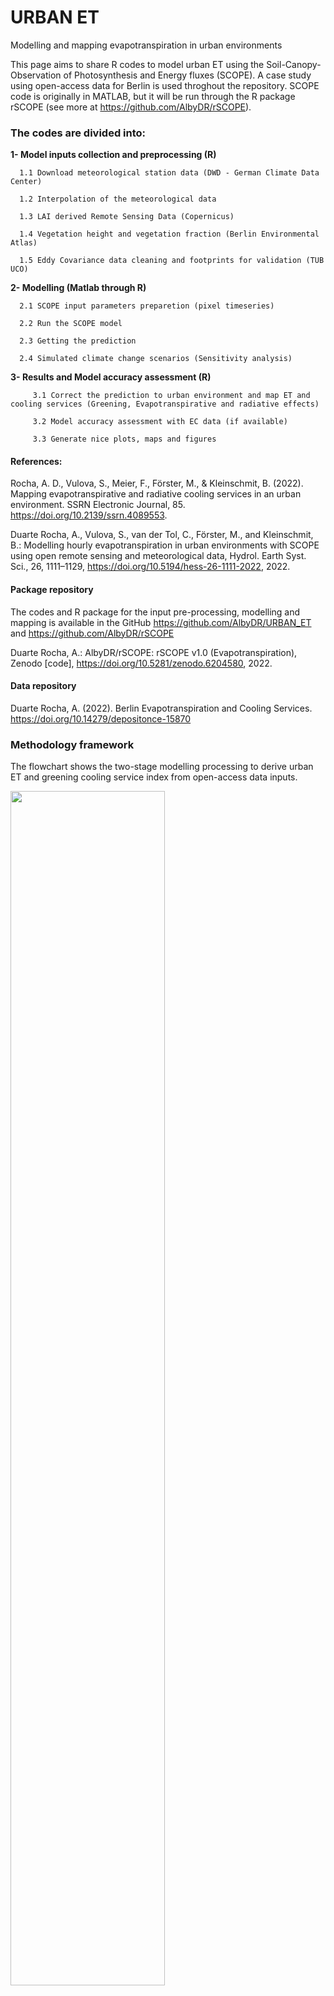 # URBAN ET
Modelling and mapping evapotranspiration in urban environments

This page aims to share R codes to model urban ET using the Soil-Canopy-Observation of Photosynthesis and Energy fluxes (SCOPE). A case study using open-access data for Berlin is used throghout the repository. SCOPE code is originally in MATLAB, but it will be run through the R package rSCOPE (see more at https://github.com/AlbyDR/rSCOPE).


### **The codes are divided into:**

**1- Model inputs collection and preprocessing (R)**

      1.1 Download meteorological station data (DWD - German Climate Data Center)
      
      1.2 Interpolation of the meteorological data

      1.3 LAI derived Remote Sensing Data (Copernicus)

      1.4 Vegetation height and vegetation fraction (Berlin Environmental Atlas)

      1.5 Eddy Covariance data cleaning and footprints for validation (TUB UCO)
 
   
   
**2- Modelling (Matlab through R)**

      2.1 SCOPE input parameters preparetion (pixel timeseries)  

      2.2 Run the SCOPE model

      2.3 Getting the prediction
      
      2.4 Simulated climate change scenarios (Sensitivity analysis)
     
   
   
   
**3- Results and Model accuracy assessment (R)**

         3.1 Correct the prediction to urban environment and map ET and cooling services (Greening, Evapotranspirative and radiative effects)
      
         3.2 Model accuracy assessment with EC data (if available)

         3.3 Generate nice plots, maps and figures
         
         
#### References:
Rocha, A. D., Vulova, S., Meier, F., Förster, M., & Kleinschmit, B. (2022). Mapping evapotranspirative and radiative cooling services in an urban environment. SSRN Electronic Journal, 85. https://doi.org/10.2139/ssrn.4089553.

Duarte Rocha, A., Vulova, S., van der Tol, C., Förster, M., and Kleinschmit, B.: Modelling hourly evapotranspiration in urban environments with SCOPE using open remote sensing and meteorological data, Hydrol. Earth Syst. Sci., 26, 1111–1129, https://doi.org/10.5194/hess-26-1111-2022, 2022.

#### Package repository
The codes and R package for the input pre-processing, modelling and mapping is available in the GitHub https://github.com/AlbyDR/URBAN_ET and https://github.com/AlbyDR/rSCOPE

Duarte Rocha, A.: AlbyDR/rSCOPE: rSCOPE v1.0 (Evapotranspiration), Zenodo [code], https://doi.org/10.5281/zenodo.6204580, 2022.

#### Data repository
Duarte Rocha, A. (2022). Berlin Evapotranspiration and Cooling Services. https://doi.org/10.14279/depositonce-15870

### Methodology framework
The flowchart shows the two-stage modelling processing to derive urban ET and greening cooling service index from open-access data inputs.

<img src="https://user-images.githubusercontent.com/40297927/179981190-b0a6445c-e067-40cd-8e4c-78d7d809bad7.png" width=70% height=70%>

###### Fig. Flowchart of the two-stage modelling approach to derive urban ET from open-access data inputs.

### Output products:

  - Urban ET [mm] for different aggregation periods (from hourly to annual) that can be divided by soil and canopy.

<img src="https://user-images.githubusercontent.com/40297927/179995862-a31b8c07-e85e-4b4f-853c-35d06788b16e.png" width=80% height=80%>

###### Fig. Map of annual ET for Berlin in 2020 (a), zoom-in for the surroundings of the two EC towers, the built-up area TUCC (b) and the residential area ROTH (c), and an urban forest close to residential areas. The distribution of daily modelled ET in the year 2020 at the three locations (e), the red line (built-up area), the black (residential area) and the green (urban forest). The daily ET values from the two towers were extracted (average) using footprints, while the forest values were extracted for the specific forest polygon. Water bodies are not considered in the model and are represented in white.

  - Greening cooling service index (GCoS) and two sub-indices: Evapotranspirative Cooling Service (ECoS) and Radiative Cooling Service (RCoS).

<img src="https://user-images.githubusercontent.com/40297927/179998177-d884881d-7e04-4420-bc66-aa5e3dd819f8.png" width=80% height=80%>

###### Fig. Greening cooling service index for the hottest day in 2020 (8th of August) - Berlin (a). The two sub-indices: Evapotranspirative Cooling Service (b) and Radiative Cooling Service. GCoS for six locations (1 km2) for which different surface characteristics (see below LC/LU – Copernicus, Urban Atlas - 2018).


